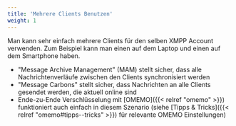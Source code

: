 ```yaml
---
title: 'Mehrere Clients Benutzen'
weight: 1
---
```


Man kann sehr einfach mehrere Clients für den selben XMPP Account verwenden. Zum Beispiel kann man einen auf dem Laptop und einen auf dem Smartphone haben.

* "Message Archive Management" (MAM) stellt sicher, dass alle Nachrichtenverläufe zwischen den Clients synchronisiert werden
* "Message Carbons" stellt sicher, dass Nachrichten an alle Clients gesendet werden, die aktuell online sind
* Ende-zu-Ende Verschlüsselung mit [OMEMO]({{< relref "omemo" >}}) funktioniert auch einfach in diesem Szenario (siehe [Tipps & Tricks]({{< relref "omemo#tipps--tricks" >}}) für relevante OMEMO Einstellungen)
